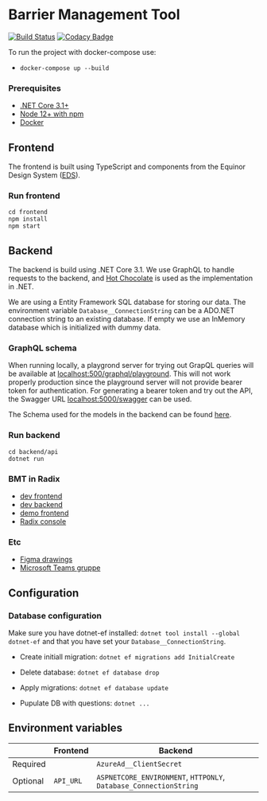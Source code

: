 # Barrier Management Tool
[![Build Status](https://dev.azure.com/lambdaville/Fusion-BMT/_apis/build/status/equinor.fusion-bmt?branchName=master)](https://dev.azure.com/lambdaville/Fusion-BMT/_build/latest?definitionId=22&branchName=master)
[![Codacy Badge](https://app.codacy.com/project/badge/Grade/45edba07b87447489c54a51867141261)](https://www.codacy.com/gh/equinor/fusion-bmt/dashboard?utm_source=github.com&amp;utm_medium=referral&amp;utm_content=equinor/fusion-bmt&amp;utm_campaign=Badge_Grade)

To run the project with docker-compose use:

* `docker-compose up --build`

### Prerequisites
* [.NET Core 3.1+](https://dotnet.microsoft.com/download/dotnet-core/3.1)
* [Node 12+ with npm](https://github.com/nodesource/distributions/blob/master/README.md)
* [Docker](https://docs.docker.com/engine/install/)


## Frontend
The frontend is built using TypeScript and components from the Equinor Design System ([EDS](https://eds.equinor.com/components/component-status/)).

### Run frontend
```
cd frontend
npm install
npm start
```

## Backend
The backend is build using .NET Core 3.1. We use GraphQL to handle requests 
to the backend, and [Hot Chocolate](https://github.com/ChilliCream/hotchocolate)
is used as the implementation in .NET.

We are using a Entity Framework SQL database for storing our data.
The environment variable `Database__ConnectionString` can be a ADO.NET connection 
string to an existing database. If empty we use an InMemory database which is 
initialized with dummy data.

### GraphQL schema
When running locally, a playgrond server for trying out GrapQL queries will be
available at [localhost:500/graphql/playground](http://localhost:500/graphql/playground).
This will not work properly production since the playground server will not provide 
bearer token for authentication. For generating a bearer token and try out the 
API, the Swagger URL [localhost:5000/swagger](http://localhost:500/swagger/index.html) can be used.

The Schema used for the models in the backend can be found [here](https://backend-fusion-bmt-dev.radix.equinor.com/graphql/schema).


### Run backend
```
cd backend/api
dotnet run
```


### BMT in Radix
* [dev frontend](https://frontend-fusion-bmt-dev.radix.equinor.com)
* [dev backend](https://backend-fusion-bmt-dev.radix.equinor.com/swagger/index.html)
* [demo frontend](https://frontend-fusion-bmt-prod.radix.equinor.com/)
* [Radix console](https://console.radix.equinor.com/applications/pia)


### Etc
* [Figma drawings](https://www.figma.com/proto/wAzF4PAx9OPOoMGtsaju06/BMT?node-id=1%3A3110&viewport=650%2C493%2C0.052038900554180145&scaling=min-zoom)
* [Microsoft Teams gruppe](https://teams.microsoft.com/_#/conversations/Generelt?threadId=19:bfb40c49b3e2494fa69763c4bcf642a9@thread.tacv2&ctx=channel)


## Configuration

### Database configuration
Make sure you have dotnet-ef installed: `dotnet tool install --global dotnet-ef`
and that you have set your `Database__ConnectionString`.

* Create initiall migration: ```dotnet ef migrations add InitialCreate```
* Delete database: `dotnet ef database drop`
* Apply migrations: `dotnet ef database update`

* Pupulate DB with questions: `dotnet ...`


## Environment variables
|          | Frontend  | Backend |
| -------- | --------- | ------- |
| Required |           | `AzureAd__ClientSecret` |
| Optional | `API_URL` | `ASPNETCORE_ENVIRONMENT`, `HTTPONLY`, `Database_ConnectionString` |
